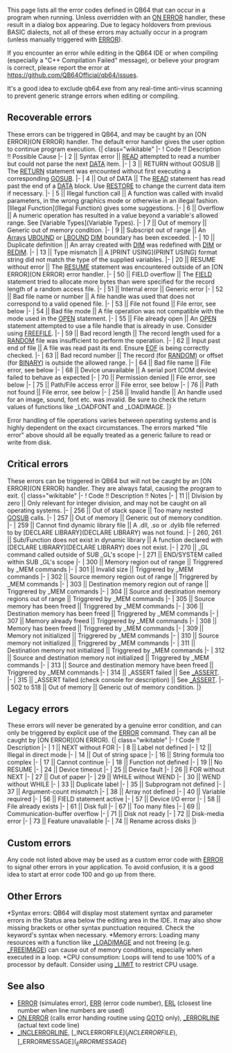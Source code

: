 This page lists all the error codes defined in QB64 that can occur in a program when running. Unless overridden with an [ON ERROR](ON-ERROR) handler, these result in a dialog box appearing. Due to legacy holdovers from previous BASIC dialects, not all of these errors may actually occur in a program (unless manually triggered with [ERROR](ERROR)).

If you encounter an error while editing in the QB64 IDE or when compiling (especially a "C++ Compilation Failed" message), or believe your program is correct, please report the error at https://github.com/QB64Official/qb64/issues.

It's a good idea to exclude qb64.exe from any real-time anti-virus scanning to prevent generic strange errors when editing or compiling.

##  Recoverable errors 

These errors can be triggered in QB64, and may be caught by an [ON ERROR](ON ERROR) handler. The default error handler gives the user option to continue program execution.
{| class="wikitable"
|-
! Code !! Description !! Possible Cause
|-
| 2 || Syntax error || [READ](READ) attempted to read a number but could not parse the next [DATA](DATA) item.
|-
| 3 || RETURN without GOSUB || The [RETURN](RETURN) statement was encounted without first executing a corresponding [GOSUB](GOSUB).
|-
| 4 || Out of DATA || The [READ](READ) statement has read past the end of a [DATA](DATA) block. Use [RESTORE](RESTORE) to change the current data item if necessary.
|-
| 5 || Illegal function call || A function was called with invalid parameters, in the wrong graphics mode or otherwise in an illegal fashion. [Illegal Function](Illegal Function) gives some suggestions.
|-
| 6 || Overflow || A numeric operation has resulted in a value beyond a variable's allowed range. See [Variable Types](Variable Types).
|-
| 7 || Out of memory || Generic out of memory condition.
|-
| 9 || Subscript out of range || An [Arrays](Arrays) [UBOUND](UBOUND) or [LBOUND](LBOUND) [DIM](DIM) boundary has been exceeded.
|-
| 10 || Duplicate definition || An array created with [DIM](DIM) was redefined with [DIM](DIM) or [REDIM](REDIM).
|-
| 13 || Type mismatch || A [PRINT USING](PRINT USING) format string did not match the type of the supplied variables.
|-
| 20 || RESUME without error || The [RESUME](RESUME) statement was encountered outside of an [ON ERROR](ON ERROR) error handler.
|-
| 50 || FIELD overflow || The [FIELD](FIELD) statement tried to allocate more bytes than were specified for the record length of a random access file.
|-
| 51 || Internal error || Generic error
|-
| 52 || Bad file name or number || A file handle was used that does not correspond to a valid opened file.
|-
| 53 || File not found || File error, see below
|-
| 54 || Bad file mode || A file operation was not compatible with the mode used in the [OPEN](OPEN) statement.
|-
| 55 || File already open || An [OPEN](OPEN) statement attempted to use a file handle that is already in use. Consider using [FREEFILE](FREEFILE).
|-
| 59 || Bad record length || The record length used for a [RANDOM](RANDOM) file was insufficient to perform the operation.
|-
| 62 || Input past end of file || A file was read past its end. Ensure [EOF](EOF) is being correctly checked.
|-
| 63 || Bad record number || The record (for [RANDOM](RANDOM)) or offset (for [BINARY](BINARY)) is outside the allowed range.
|-
| 64 || Bad file name || File error, see below
|-
| 68 || Device unavailable || A serial port (COM device) failed to behave as expected
|-
| 70 || Permission denied || File error, see below
|-
| 75 || Path/File access error || File error, see below
|-
| 76 || Path not found || File error, see below
|-
| 258 || Invalid handle || An handle used for an image, sound, font etc. was invalid. Be sure to check the return values of functions like _LOADFONT and _LOADIMAGE.
|}

Error handling of file operations varies between operating systems and is highly dependent on the exact circumstances. The errors marked "file error" above should all be equally treated as a generic failure to read or write from disk.

##  Critical errors 

These errors can be triggered in QB64 but will not be caught by an [ON ERROR](ON ERROR) handler. They are always fatal, causing the program to exit.
{| class="wikitable"
|-
! Code !! Description !! Notes
|-
| 11 || Division by zero || Only relevant for integer division, and may not be caught on all operating systems.
|-
| 256 || Out of stack space || Too many nested [GOSUB](GOSUB) calls.
|-
| 257 || Out of memory || Generic out of memory condition.
|-
| 259 || Cannot find dynamic library file || A .dll, .so or .dylib file referred to by [DECLARE LIBRARY](DECLARE LIBRARY) was not found.
|-
| 260, 261 || Sub/Function does not exist in dynamic library || A function declared with [DECLARE LIBRARY](DECLARE LIBRARY) does not exist.
|-
| 270 || _GL command called outside of SUB _GL's scope
|-
| 271 || END/SYSTEM called within SUB _GL's scope
|-
| 300 || Memory region out of range || Triggrered by _MEM commands
|-
| 301 || Invalid size || Triggrered by _MEM commands
|-
| 302 || Source memory region out of range || Triggrered by _MEM commands
|-
| 303 || Destination memory region out of range || Triggrered by _MEM commands
|-
| 304 || Source and destination memory regions out of range || Triggrered by _MEM commands
|-
| 305 || Source memory has been freed || Triggrered by _MEM commands
|-
| 306 || Destination memory has been freed || Triggrered by _MEM commands
|-
| 307 || Memory already freed || Triggrered by _MEM commands
|-
| 308 || Memory has been freed || Triggrered by _MEM commands
|-
| 309 || Memory not initialized || Triggrered by _MEM commands
|-
| 310 || Source memory not initialized || Triggrered by _MEM commands
|-
| 311 || Destination memory not initialized || Triggrered by _MEM commands
|-
| 312 || Source and destination memory not initialized || Triggrered by _MEM commands
|-
| 313 || Source and destination memory have been freed || Triggrered by _MEM commands
|-
| 314 || _ASSERT failed || See [_ASSERT](_ASSERT).
|-
| 315 || _ASSERT failed (check console for description) || See [_ASSERT](_ASSERT).
|-
| 502 to 518 || Out of memory || Generic out of memory condition.
|}

##  Legacy errors 

These errors will never be generated by a genuine error condition, and can only be triggered by explicit use of the [ERROR](ERROR) command. They can all be caught by [ON ERROR](ON ERROR).
{| class="wikitable"
|-
! Code !! Description
|-
| 1 || NEXT without FOR
|-
| 8 || Label not defined
|-
| 12 || Illegal in direct mode
|-
| 14 || Out of string space
|-
| 16 || String formula too complex
|-
| 17 || Cannot continue
|-
| 18 || Function not defined
|-
| 19 || No RESUME
|-
| 24 || Device timeout
|-
| 25 || Device fault
|-
| 26 || FOR without NEXT
|-
| 27 || Out of paper
|-
| 29 || WHILE without WEND
|-
| 30 || WEND without WHILE
|-
| 33 || Duplicate label
|-
| 35 || Subprogram not defined
|-
| 37 || Argument-count mismatch
|-
| 38 || Array not defined
|-
| 40 || Variable required
|-
| 56 || FIELD statement active
|-
| 57 || Device I/O error
|-
| 58 || File already exists
|-
| 61 || Disk full
|-
| 67 || Too many files
|-
| 69 || Communication-buffer overflow
|-
| 71 || Disk not ready
|-
| 72 || Disk-media error
|-
| 73 || Feature unavailable
|-
| 74 || Rename across disks
|}

## Custom errors

Any code not listed above may be used as a custom error code with [ERROR](ERROR) to signal other errors in your application. To avoid confusion, it is a good idea to start at error code 100 and go up from there.

## Other Errors

*Syntax errors: QB64 will display most statement syntax and parameter errors in the Status area below the editing area in the IDE. It may also show missing brackets or other syntax punctuation required. Check the keyword's syntax when necessary.
*Memory errors: Loading many resources with a function like [_LOADIMAGE](_LOADIMAGE) and not freeing (e.g. [_FREEIMAGE](_FREEIMAGE)) can cause out of memory conditions, especially when executed in a loop.
*CPU consumption: Loops will tend to use 100% of a processor by default. Consider using [_LIMIT](_LIMIT) to restrict CPU usage.

## See also

* [ERROR](ERROR) (simulates error), [ERR](ERR) (error code number), [ERL](ERL) (closest line number when line numbers are used)
* [ON ERROR](ON-ERROR) (calls error handing routine using [GOTO](GOTO) only), [_ERRORLINE](_ERRORLINE) (actual text code line)
* [_INCLERRORLINE](_INCLERRORLINE), [_INCLERRORFILE$](_INCLERRORFILE$), [_ERRORMESSAGE$](_ERRORMESSAGE$)
